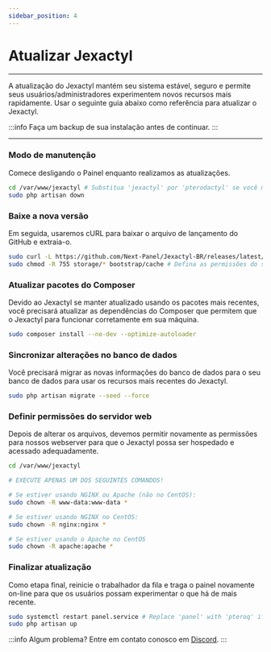 ```yaml
---
sidebar_position: 4
---
```


# Atualizar Jexactyl

***

A atualização do Jexactyl mantém seu sistema estável, seguro e permite
seus usuários/administradores experimentem novos recursos mais rapidamente. Usar
o seguinte guia abaixo como referência para atualizar o Jexactyl.

:::info
Faça um backup de sua instalação antes de continuar.
:::
***

### Modo de manutenção

Comece desligando o Painel enquanto realizamos as atualizações.

```bash
cd /var/www/jexactyl # Substitua 'jexactyl' por 'pterodactyl' se você migrou
sudo php artisan down
```

### Baixe a nova versão

Em seguida, usaremos cURL para baixar o arquivo de lançamento do GitHub
e extraia-o.

```bash
sudo curl -L https://github.com/Next-Panel/Jexactyl-BR/releases/latest/download/panel.tar.gz | sudo tar -xzv
sudo chmod -R 755 storage/* bootstrap/cache # Defina as permissões do servidor corretamente
```

### Atualizar pacotes do Composer

Devido ao Jexactyl se manter atualizado usando os pacotes mais recentes, você
precisará atualizar as dependências do Composer que permitem que o Jexactyl
para funcionar corretamente em sua máquina.

```bash
sudo composer install --no-dev --optimize-autoloader
```

### Sincronizar alterações no banco de dados

Você precisará migrar as novas informações do banco de dados para o seu
banco de dados para usar os recursos mais recentes do Jexactyl.

```bash
sudo php artisan migrate --seed --force
```

### Definir permissões do servidor web

Depois de alterar os arquivos, devemos permitir novamente as permissões para nossos
webserver para que o Jexactyl possa ser hospedado e acessado adequadamente.

```bash
cd /var/www/jexactyl

# EXECUTE APENAS UM DOS SEGUINTES COMANDOS!

# Se estiver usando NGINX ou Apache (não no CentOS):
sudo chown -R www-data:www-data *

# Se estiver usando NGINX no CentOS:
sudo chown -R nginx:nginx *

# Se estiver usando o Apache no CentOS
sudo chown -R apache:apache *
```

### Finalizar atualização

Como etapa final, reinicie o trabalhador da fila e traga o painel
novamente on-line para que os usuários possam experimentar o que há de mais recente.

```bash
sudo systemctl restart panel.service # Replace 'panel' with 'pteroq' if you have migrated
sudo php artisan up
```

:::info
Algum problema? Entre em contato conosco em [Discord](https://discord.gg/8r7n7mU33R).
:::

